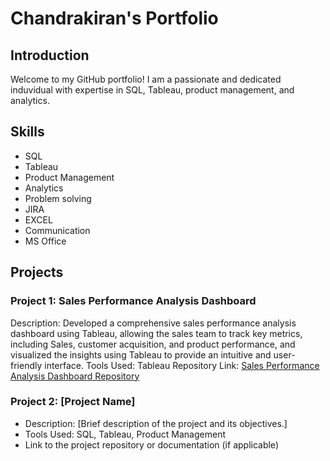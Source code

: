 # Chandrakiran's Portfolio

## Introduction
Welcome to my GitHub portfolio! I am a passionate and dedicated induvidual with expertise in SQL, Tableau, product management, and analytics.

## Skills
- SQL
- Tableau
- Product Management
- Analytics
- Problem solving
- JIRA
- EXCEL
- Communication
- MS Office

## Projects

### Project 1: Sales Performance Analysis Dashboard
Description: Developed a comprehensive sales performance analysis dashboard using Tableau, allowing the sales team to track key metrics, including Sales, customer acquisition, and product performance, and visualized the insights using Tableau to provide an intuitive and user-friendly interface.
Tools Used: Tableau
Repository Link: [Sales Performance Analysis Dashboard Repository](https://public.tableau.com/views/VASALESANALYTICS/SALESBYYEARANDGENRE?:language=en-US&publish=yes&:display_count=n&:origin=viz_share_link)

### Project 2: [Project Name]
- Description: [Brief description of the project and its objectives.]
- Tools Used: SQL, Tableau, Product Management
- Link to the project repository or documentation (if applicable)
